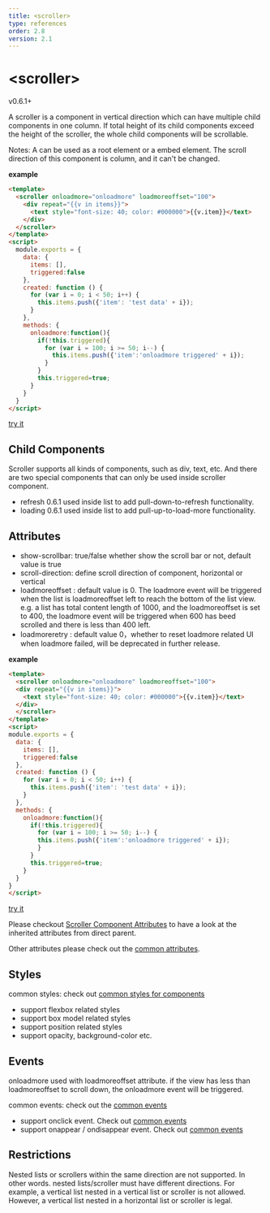 ```yaml
---
title: <scroller>
type: references
order: 2.8
version: 2.1
---
```


# &lt;scroller&gt;
<span class="weex-version">v0.6.1+</span>

A scroller is a component in vertical direction which can have multiple child components in one column. If total height of its child components exceed the height of the scroller, the whole child components will be scrollable.

Notes: A <scroller> can be used as a root element or a embed element. The scroll direction of this component is column, and it can't be changed.


**example**

```html
<template>
  <scroller onloadmore="onloadmore" loadmoreoffset="100">
    <div repeat="{{v in items}}">
      <text style="font-size: 40; color: #000000">{{v.item}}</text>
    </div>
  </scroller>
</template>
<script>
  module.exports = {
    data: {
      items: [],
      triggered:false
    },
    created: function () {
      for (var i = 0; i < 50; i++) {
        this.items.push({'item': 'test data' + i});
      }
    },
    methods: {
      onloadmore:function(){
        if(!this.triggered){
          for (var i = 100; i >= 50; i--) {
            this.items.push({'item':'onloadmore triggered' + i});
          }
        }
        this.triggered=true;
      }
    }
  }
</script>
```

[try it](http://dotwe.org/acf155122b9457211165680b01fae1c2)

## Child Components

Scroller supports all kinds of components, such as div, text, etc.
And there are two special components that can only be used inside scroller component.

* refresh 0.6.1 used inside list to add pull-down-to-refresh functionality. 
* loading 0.6.1 used inside list to add pull-up-to-load-more functionality. 


## Attributes

* show-scrollbar: true/false whether show the scroll bar or not, default value is true
* scroll-direction: <string> define scroll direction of component, horizontal or vertical
* loadmoreoffset : <number> default value is 0. The loadmore event will be triggered when the list is loadmoreoffset left to reach the bottom of the list view. e.g. a list has total content length of 1000, and the loadmoreoffset is set to 400, the loadmore event will be triggered when 600 has beed scrolled and there is less than 400 left.
* loadmoreretry : <number> default value 0，whether to reset loadmore related UI when loadmore failed, will be deprecated in further release.

**example**

```html
<template>
  <scroller onloadmore="onloadmore" loadmoreoffset="100">
  <div repeat="{{v in items}}">
    <text style="font-size: 40; color: #000000">{{v.item}}</text>
  </div>
  </scroller>
</template>
<script>
module.exports = {
  data: {
    items: [],
    triggered:false
  },
  created: function () {
    for (var i = 0; i < 50; i++) {
      this.items.push({'item': 'test data' + i});
    }
  },
  methods: {
    onloadmore:function(){
      if(!this.triggered){
        for (var i = 100; i >= 50; i--) {
        this.items.push({'item':'onloadmore triggered' + i});
        }
      }
      this.triggered=true;
    }
  }
}
</script>
```

[try it](http://dotwe.org/acf155122b9457211165680b01fae1c2)


Please checkout [Scroller Component Attributes]() to have a look at the inherited attributes from direct parent.

Other attributes please check out the [common     attributes](../common-attrs.html).

## Styles

common styles: check out [common styles for components](../common-style.html)

* support flexbox related styles
* support box model related styles
* support position related styles
* support opacity, background-color etc.


## Events

onloadmore  used with loadmoreoffset attribute. if the view has less than loadmoreoffset to scroll down, the onloadmore event will be triggered.

common events: check out the [common events](../common-event.html)

* support onclick event. Check out [common events](../common-event.html)
* support onappear / ondisappear event. Check out [common events](../common-event.html)



## Restrictions

Nested lists or scrollers within the same direction are not supported. In other words. nested lists/scroller must have different directions.
For example, a vertical list nested in a vertical list or scroller is not allowed. However, a vertical list nested in a horizontal list or scroller is legal.

